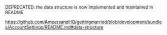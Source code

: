 DEPRECATED: the data structure is now implemented and maintained in README

https://github.com/AmpersandHQ/gettingmarried/blob/development/bundles/AccountSettings/README.md#data-structure
